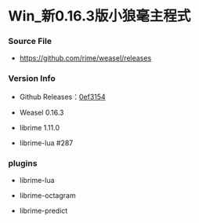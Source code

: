 # Win_新0.16.3版小狼毫主程式

### Source File

- https://github.com/rime/weasel/releases

### Version Info

- Github Releases：[0ef3154](https://github.com/rime/weasel/releases/tag/latest)

- Weasel 0.16.3

- librime 1.11.0

- librime-lua #287

### plugins

- librime-lua

- librime-octagram

- librime-predict

